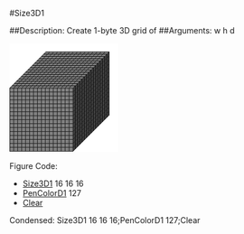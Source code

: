 #Size3D1

##Description: Create 1-byte 3D grid of <width> <height> <depth>
##Arguments: w h d

![](Size3D1.png)

Figure Code:
- [Size3D1](Size3D1.md) 16 16 16
- [PenColorD1](PenColorD1.md) 127
- [Clear](Clear.md)

Condensed: Size3D1 16 16 16;PenColorD1 127;Clear

